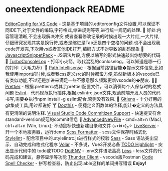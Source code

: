 # oneextendionpack README

[EditorConfig for VS Code](https://marketplace.visualstudio.com/items?itemName=EditorConfig.EditorConfig) - 这是基于项目的.editorconfig文件设置,可以保证不同IDE下,对于文件的编码,字符格式,缩进规则等等,进行统一规范的处理. 🔖 好处:内容管理清晰,不会出现解决冲突 或者查看修改记录的时候出现一大片红,一大片绿,仔细研究发现其实是换行符,或者是缩进是Tab还是四个空格的问题.也不会出现我code开发完,下次用vs或者其他IDE打开,编码方式不对导致的乱码现象 🎯
[JavascriptSnippetPack](https://marketplace.visualstudio.com/items?itemName=akamud.vscode-javascript-snippet-pack) - JS语法片段,方便以缩写的形式快速敲出你想要的代码 🚀
[TurboConsoleLog](https://marketplace.visualstudio.com/items?itemName=ChakrounAnas.turbo-console-log) - 打印小火箭，取代混乱的conloselog，可以知道是哪一行的打印（大毛力荐）🚀
[Path Intellisense](https://marketplace.visualstudio.com/items?itemName=christian-kohler.path-intellisense) - 根据当前路径智能�提示文件信息,比如我使用import的时候,或者我css定义src的时候都蛮方便,虽然新版本的vscode已有类似功能,不过还是加进来满足一些不愿意那么频繁更新vscode的�朋友. 🚴🏻
[Prettier](https://marketplace.visualstudio.com/items?itemName=esbenp.prettier-vscode) - 根据.prettierrc或其余prettier配置文件，可以消弭每个人保存时的格式问题
[Eslint](https://marketplace.visualstudio.com/items?itemName=dbaeumer.vscode-eslint) - 代码规范执行插件,根据.eslintrc.json文件,规范前端开发人员的代码书写,需要�执行npm install -g eslint配合,否则没有效果. 🍵
[Gitlens](https://marketplace.visualstudio.com/items?itemName=eamodio.gitlens) - 十分好用的git集成工具,用过都说好 🍸
[Docthis]() - 便捷定义函数体的注释,能让�定义的方法具有更清晰的说明注释.
[Visual Studio Code Commitizen Support](https://marketplace.visualstudio.com/items?itemName=KnisterPeter.vscode-commitizen) - 快速提交符合standard-version规范的commit信息 🍻
[AdvancedNewFile](https://marketplace.visualstudio.com/items?itemName=patbenatar.advanced-new-file) - cmd+alt+n (Mac), ctrl+alt+n (Win, Linux); 不动鼠标快速新建目录和文件 (๑•̀ㅂ•́)و✧
[LiveServer](https://marketplace.visualstudio.com/items?itemName=ritwickdey.LiveServer) - 开一个本地服务器，运行demo
[Scss Formatter](https://marketplace.visualstudio.com/items?itemName=sibiraj-s.vscode-scss-formatter) - scss文件保存时格式化
[Stylelint](https://marketplace.visualstudio.com/items?itemName=stylelint.vscode-stylelint) - 配合项目中的.stylelintrc.js进行样式的校验
[Sass](https://marketplace.visualstudio.com/items?itemName=Syler.sass-indented) - Sass 语法突出显示、自动完成和格式化程序
[Volar](https://marketplace.visualstudio.com/items?itemName=Vue.volar) - 不多说，Vue3开发必备
[TODO Highlight](https://marketplace.visualstudio.com/items?itemName=wayou.vscode-todo-highlight) - 突出显示代码中的 todo或TODO
[DotENV](https://marketplace.visualstudio.com/items?itemName=mikestead.dotenv) - .env文件语法高亮
[Less](https://marketplace.visualstudio.com/items?itemName=mrmlnc.vscode-less) - less文件的代码完成和建议，悬停显示等功能
[Thunder Client](https://marketplace.visualstudio.com/items?itemName=rangav.vscode-thunder-client) - vscode版Postman
[Code Spell Checker](https://marketplace.visualstudio.com/items?itemName=streetsidesoftware.code-spell-checker) - 拼写检查器，防止出现lable这样的单词拼写错误
**Enjoy!**
